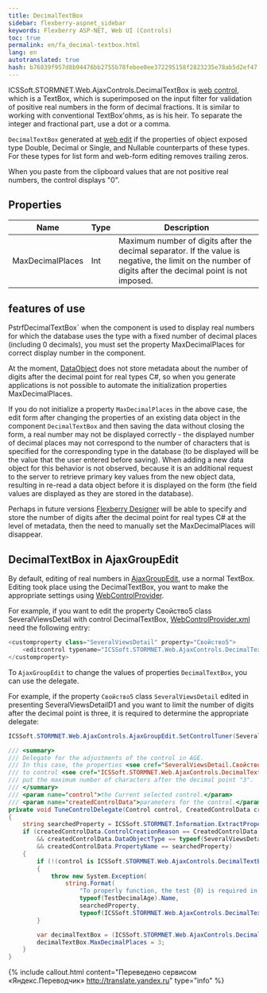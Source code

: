 ```yaml
--- 
title: DecimalTextBox 
sidebar: flexberry-aspnet_sidebar 
keywords: Flexberry ASP-NET, Web UI (Controls) 
toc: true 
permalink: en/fa_decimal-textbox.html 
lang: en 
autotranslated: true 
hash: b76839f957d8b94476bb2755b78febee0ee372295158f2823235e78ab5d2ef47 
--- 
```


ICSSoft.STORMNET.Web.AjaxControls.DecimalTextBox is [web control](fa_web-controls.html), which is a TextBox, which is superimposed on the input filter for validation of positive real numbers in the form of decimal fractions. It is similar to working with conventional TextBox'ohms, as is his heir. To separate the integer and fractional part, use a dot or a comma. 

`DecimalTextBox` generated at [web edit](fa_editform.html) if the properties of object exposed type Double, Decimal or Single, and Nullable counterparts of these types. For these types for list form and web-form editing removes trailing zeros. 

When you paste from the clipboard values that are not positive real numbers, the control displays "0". 

## Properties 

| Name | Type | Description| 
|---|---|---| 
| MaxDecimalPlaces | Int | Maximum number of digits after the decimal separator. If the value is negative, the limit on the number of digits after the decimal point is not imposed.| 

## features of use 

PstrfDecimalTextBox` when the component is used to display real numbers for which the database uses the type with a fixed number of decimal places (including 0 decimals), you must set the property MaxDecimalPlaces for correct display number in the component. 

At the moment, [DataObject](fo_data-object.html) does not store metadata about the number of digits after the decimal point for real types C#, so when you generate applications is not possible to automate the initialization properties MaxDecimalPlaces. 

If you do not initialize a property `MaxDecimalPlaces` in the above case, the edit form after changing the properties of an existing data object in the component `DecimalTextBox` and then saving the data without closing the form, a real number may not be displayed correctly - the displayed number of decimal places may not correspond to the number of characters that is specified for the corresponding type in the database (to be displayed will be the value that the user entered before saving). When adding a new data object for this behavior is not observed, because it is an additional request to the server to retrieve primary key values from the new object data, resulting in re-read a data object before it is displayed on the form (the field values are displayed as they are stored in the database). 

Perhaps in future versions [Flexberry Designer](fd_landing_page.html) will be able to specify and store the number of digits after the decimal point for real types C# at the level of metadata, then the need to manually set the MaxDecimalPlaces will disappear. 

## DecimalTextBox in AjaxGroupEdit 

By default, editing of real numbers in [AjaxGroupEdit](fa_ajax-group-edit.html), use a normal TextBox. 
Editing took place using the DecimalTextBox, you want to make the appropriate settings using [WebControlProvider](fa_web-control-provider.html). 

For example, if you want to edit the property Свойство5 class SeveralViewsDetail with control DecimalTextBox, [WebControlProvider.xml](fa_web-control-provider.html) need the following entry: 

```csharp
<customproperty class="SeveralViewsDetail" property="Свойство5">
    <editcontrol typename="ICSSoft.STORMNET.Web.AjaxControls.DecimalTextBox, ICSSoft.STORMNET.Web.AjaxControls" codefile="" property="Text"/>
</customproperty>
 ``` 

To `AjaxGroupEdit` to change the values of properties `DecimalTextBox`, you can use the delegate. 

For example, if the property `Свойство5` class `SeveralViewsDetail` edited in presenting SeveralViewsDetailD1 and you want to limit the number of digits after the decimal point is three, it is required to determine the appropriate delegate: 

```csharp
ICSSoft.STORMNET.Web.AjaxControls.AjaxGroupEdit.SetControlTuner(SeveralViewsDetail.Views.SeveralViewsDetailD1.Name, TuneControlDelegate);
``` 

```csharp
/// <summary> 
/// Delegate for the adjustments of the control in AGE. 
/// In this case, the properties <see cref="SeveralViewsDetail.Свойство5"/> 
/// to control <see cref="ICSSoft.STORMNET.Web.AjaxControls.DecimalTextBox"/> 
/// put the maximum number of characters after the decimal point "3". 
/// </summary> 
/// <param name="control">the Current selected control.</param> 
/// <param name="createdControlData">parameters for the control.</param> 
private void TuneControlDelegate(Control control, CreatedControlData createdControlData)
{
	string searchedProperty = ICSSoft.STORMNET.Information.ExtractPropertyPath<SeveralViewsDetail>(x => x.Свойство5);
	if (createdControlData.ControlCreationReason == CreatedControlData.CreateControlReason.Edit
		&& createdControlData.DataObjectType == typeof(SeveralViewsDetail)
		&& createdControlData.PropertyName == searchedProperty)
	{
		if (!(control is ICSSoft.STORMNET.Web.AjaxControls.DecimalTextBox))
		{
			throw new System.Exception(
				string.Format(
					"To properly function, the test {0} is required in order to edit the properties for {1} was used to control {2}.", 
					typeof(TestDecimalAge).Name, 
					searchedProperty,
					typeof(ICSSoft.STORMNET.Web.AjaxControls.DecimalTextBox).Name));
		}

		var decimalTextBox = (ICSSoft.STORMNET.Web.AjaxControls.DecimalTextBox)control;
		decimalTextBox.MaxDecimalPlaces = 3;
	}
}
``` 



{% include callout.html content="Переведено сервисом «Яндекс.Переводчик» <http://translate.yandex.ru>" type="info" %}